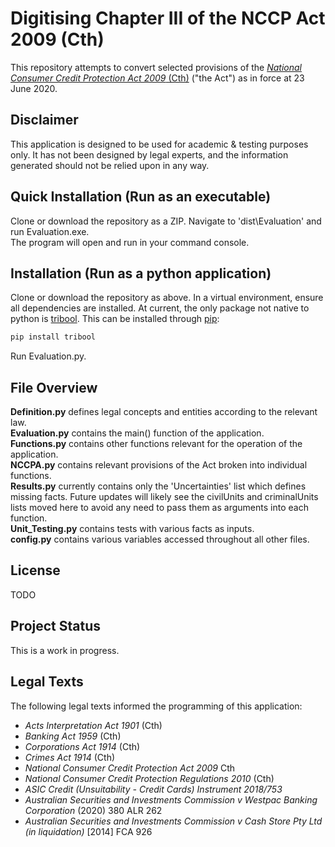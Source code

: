 # Digitising Chapter III of the NCCP Act 2009 (Cth)

This repository attempts to convert selected provisions of the [*National Consumer Credit Protection Act 2009* (Cth)](https://www.legislation.gov.au/Details/C2020C00215) ("the Act") as in force at 23 June 2020.

## Disclaimer
This application is designed to be used for academic & testing purposes only. It has not been designed by legal experts, and the information generated should not be relied upon in any way.

## Quick Installation (Run as an executable)

Clone or download the repository as a ZIP. Navigate to 'dist\Evaluation\' and run Evaluation.exe.\
The program will open and run in your command console.

## Installation (Run as a python application)
Clone or download the repository as above. 
In a virtual environment, ensure all dependencies are installed. At current, the only package not native to python is [tribool](https://pypi.org/project/tribool/). This can be installed through [pip](https://pip.pypa.io/en/stable/):

```bash
pip install tribool
```
Run Evaluation.py.

## File Overview
**Definition.py** defines legal concepts and entities according to the relevant law.\
**Evaluation.py** contains the main() function of the application.\
**Functions.py** contains other functions relevant for the operation of the application.\
**NCCPA.py** contains relevant provisions of the Act broken into individual functions.\
**Results.py** currently contains only the 'Uncertainties' list which defines missing facts. Future updates will likely see the civilUnits and criminalUnits lists moved here to avoid any need to pass them as arguments into each function.\
**Unit_Testing.py** contains tests with various facts as inputs.\
**config.py** contains various variables accessed throughout all other files.


## License
TODO

## Project Status
This is a work in progress.

## Legal Texts
The following legal texts informed the programming of this application:
- *Acts Interpretation Act 1901* (Cth)
- *Banking Act 1959* (Cth)
- *Corporations Act 1914* (Cth)
- *Crimes Act 1914* (Cth)
- *National Consumer Credit Protection Act 2009* Cth
- *National Consumer Credit Protection Regulations 2010* (Cth)
- *ASIC Credit (Unsuitability - Credit Cards) Instrument 2018/753*
- *Australian Securities and Investments Commission v Westpac Banking Corporation* (2020) 380 ALR 262
- *Australian Securities and Investments Commission v Cash Store Pty Ltd (in liquidation)* [2014] FCA 926